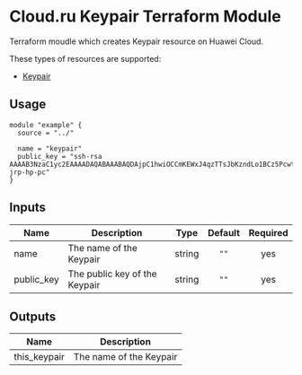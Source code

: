 # Cloud.ru Keypair Terraform Module

Terraform moudle which creates Keypair resource on Huawei Cloud.

These types of resources are supported:

* [Keypair](https://registry.terraform.io/providers/sbercloud-terraform/sbercloud/latest/docs/resources/compute_keypair)

## Usage

```hcl
module "example" {
  source = "../"

  name = "keypair"
  public_key = "ssh-rsa AAAAB3NzaC1yc2EAAAADAQABAAABAQDAjpC1hwiOCCmKEWxJ4qzTTsJbKzndLo1BCz5PcwtUnflmU+gHJtWMZKpuEGVi29h0A/+ydKek1O18k10Ff+4tyFjiHDQAT9+OfgWf7+b1yK+qDip3X1C0UPMbwHlTfSGWLGZquwhvEFx9k3h/M+VtMvwR1lJ9LUyTAImnNjWG7TAIPmui30HvM2UiFEmqkr4ijq45MyX2+fLIePLRIFuu1p4whjHAQYufqyno3BS48icQb4p6iVEZPo4AE2o9oIyQvj2mx4dk5Y8CgSETOZTYDOR3rU2fZTRDRgPJDH9FWvQjF5tA0p3d9CoWWd2s6GKKbfoUIi8R/Db1BSPJwkqB jrp-hp-pc"
}
```

## Inputs

| Name | Description | Type | Default | Required |
|------|-------------|:----:|:-----:|:-----:|
| name  | The name of the Keypair  | string  | `""`  | yes  |
| public_key  | The public key of the Keypair  | string  | `""`  | yes  |


## Outputs

| Name | Description |
|------|-------------|
| this_keypair | The name of the Keypair |

